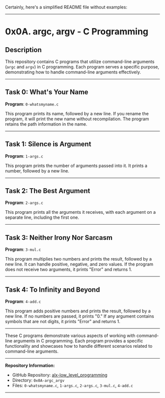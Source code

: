 Certainly, here's a simplified README file without examples:

---

# 0x0A. argc, argv - C Programming

## Description

This repository contains C programs that utilize command-line arguments (`argc` and `argv`) in C programming. Each program serves a specific purpose, demonstrating how to handle command-line arguments effectively.

---

## Task 0: What's Your Name

**Program**: `0-whatsmyname.c`

This program prints its name, followed by a new line. If you rename the program, it will print the new name without recompilation. The program retains the path information in the name.

---

## Task 1: Silence is Argument

**Program**: `1-args.c`

This program prints the number of arguments passed into it. It prints a number, followed by a new line.

---

## Task 2: The Best Argument

**Program**: `2-args.c`

This program prints all the arguments it receives, with each argument on a separate line, including the first one.

---

## Task 3: Neither Irony Nor Sarcasm

**Program**: `3-mul.c`

This program multiplies two numbers and prints the result, followed by a new line. It can handle positive, negative, and zero values. If the program does not receive two arguments, it prints "Error" and returns 1.

---

## Task 4: To Infinity and Beyond

**Program**: `4-add.c`

This program adds positive numbers and prints the result, followed by a new line. If no numbers are passed, it prints "0." If any argument contains symbols that are not digits, it prints "Error" and returns 1.

---

These C programs demonstrate various aspects of working with command-line arguments in C programming. Each program provides a specific functionality and showcases how to handle different scenarios related to command-line arguments.

---

**Repository Information:**

- GitHub Repository: [alx-low_level_programming](https://github.com/your-username/alx-low_level_programming)
- Directory: `0x0A-argc_argv`
- Files: `0-whatsmyname.c`, `1-args.c`, `2-args.c`, `3-mul.c`, `4-add.c`

---